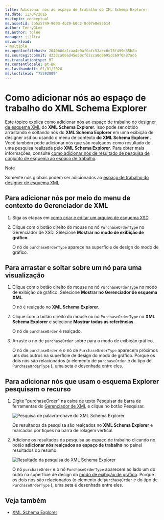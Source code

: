 ```yaml
---
title: Adicionar nós ao espaço de trabalho do XML Schema Explorer
ms.date: 11/04/2016
ms.topic: conceptual
ms.assetid: 3b5a5749-9693-4b29-b0c2-8e07e0e55514
author: TerryGLee
ms.author: tglee
manager: jillfra
ms.workload:
- multiple
ms.openlocfilehash: 2049b8da1caa4e0af0afc52aec6e75f499d85b8b
ms.sourcegitcommit: d233ca00ad45e50cf62cca0d0b95dc69f0a87ad6
ms.translationtype: MT
ms.contentlocale: pt-BR
ms.lasthandoff: 01/01/2020
ms.locfileid: "75592809"
---
```

# <a name="how-to-add-nodes-to-the-workspace-from-the-xml-schema-explorer"></a>Como adicionar nós ao espaço de trabalho do XML Schema Explorer

Este tópico explica como adicionar nós ao espaço de [trabalho do designer de esquema XML](../xml-tools/xml-schema-designer-workspace.md) do **XML Schema Explorer**. Isso pode ser obtido arrastando e soltando nós do **XML Schema Explorer** em uma exibição de designer xsd ou usando o menu de contexto **do XML Schema Explorer** . Você também pode adicionar nós que são realçados como resultado de uma pesquisa realizada pelo **XML Schema Explorer**. Para obter mais informações, consulte [como adicionar nós de resultado de pesquisa de conjunto de esquema ao espaço de trabalho](../xml-tools/how-to-add-schema-set-search-result-nodes-to-the-workspace.md).

> [!NOTE]
> Somente nós globais podem ser adicionados ao [espaço de trabalho do designer de esquema XML](../xml-tools/xml-schema-designer-workspace.md).

## <a name="to-add-nodes-through-the-xml-explorer-context-menu"></a>Para adicionar nós por meio do menu de contexto do Gerenciador de XML

1. Siga as etapas em [como criar e editar um arquivo de esquema XSD](../xml-tools/how-to-create-and-edit-an-xsd-schema-file.md).

2. Clique com o botão direito do mouse no nó `PurchaseOrderType` no Gerenciador de XSD. Selecione **Mostrar no modo de exibição de gráfico**.

     O nó de `purchaseOrderType` aparece na superfície de design do modo de gráfico.

## <a name="to-drag-and-drop-a-node-on-to-a-view"></a>Para arrastar e soltar sobre um nó para uma visualização

1. Clique com o botão direito do mouse no nó `PurchaseOrderType` no modo de exibição de gráfico. Selecione **Mostrar no Gerenciador de esquema XML**.

     O nó é realçado no **XML Schema Explorer**.

2. Clique com o botão direito do mouse no nó `PurchaseOrderType` no **XML Schema Explorer** e selecione **Mostrar todas as referências**.

     O nó de `purchaseOrder` é realçado.

3. Arraste o nó de `purchaseOrder` sobre para o modo de exibição gráfico.

     O nó de `purchaseOrder` e o nó de `PurchaseOrderType` aparecem próximos uns dos outros na superfície de design do modo de gráfico. Porque os dois nós são relacionados (o elemento de `purchaseOrder` é do tipo de `PurchaseOrderType` ), uma seta é desenhada entre eles.

## <a name="to-add-nodes-using-the-schema-explorer-search-capability"></a>Para adicionar nós que usam o esquema Explorer pesquisam o recurso

1. Digite "purchaseOrder" na caixa de texto Pesquisar da barra de ferramentas do [Gerenciador de XML](../xml-tools/xml-schema-explorer.md) e clique no botão Pesquisar.

     ![Pesquisa de palavra-chave do XML Schema Explorer](../xml-tools/media/schemaexplorersearch.gif)

     Os resultados da pesquisa são realçados no **XML Schema Explorer** e marcados por tiques na barra de rolagem vertical.

2. Adicione os resultados da pesquisa ao espaço de trabalho clicando no botão **adicionar nós realçados ao espaço de trabalho** no painel resultados do resumo.

     ![Resultado da pesquisa do XML Schema Explorer](../xml-tools/media/schemaexplorersearchresult.gif)

     O nó `purchaseOrder` e o nó `PurchaseOrderType` aparecem ao lado um do outro na superfície de design do [modo de exibição de gráfico](../xml-tools/graph-view.md). Porque os dois nós são relacionados (o elemento de `purchaseOrder` é do tipo de `PurchaseOrderType` ), uma seta é desenhada entre eles.

## <a name="see-also"></a>Veja também

- [XML Schema Explorer](../xml-tools/xml-schema-explorer.md)
